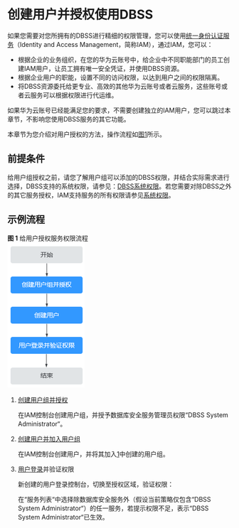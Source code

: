 # 创建用户并授权使用DBSS<a name="ZH-CN_TOPIC_0169801941"></a>

如果您需要对您所拥有的DBSS进行精细的权限管理，您可以使用[统一身份认证服务](https://support.huaweicloud.com/usermanual-iam/zh-cn_topic_0079496985.html)（Identity and Access Management，简称IAM），通过IAM，您可以：

-   根据企业的业务组织，在您的华为云账号中，给企业中不同职能部门的员工创建IAM用户，让员工拥有唯一安全凭证，并使用DBSS资源。
-   根据企业用户的职能，设置不同的访问权限，以达到用户之间的权限隔离。
-   将DBSS资源委托给更专业、高效的其他华为云账号或者云服务，这些账号或者云服务可以根据权限进行代运维。

如果华为云账号已经能满足您的要求，不需要创建独立的IAM用户，您可以跳过本章节，不影响您使用DBSS服务的其它功能。

本章节为您介绍对用户授权的方法，操作流程如[图1](#fig4754165816356)所示。

## 前提条件<a name="section5529155183815"></a>

给用户组授权之前，请您了解用户组可以添加的DBSS权限，并结合实际需求进行选择，DBSS支持的系统权限，请参见：[DBSS系统权限](https://support.huaweicloud.com/productdesc-dbss/dbss_01_0241.html)。若您需要对除DBSS之外的其它服务授权，IAM支持服务的所有权限请参见[系统权限](https://support.huaweicloud.com/permissions/policy_list.html?product=dbss)。

## 示例流程<a name="section1679719365337"></a>

**图 1**  给用户授权服务权限流程<a name="fig4754165816356"></a>  
![](figures/给用户授权服务权限流程.png "给用户授权服务权限流程")

1.  <a name="li16514141414819"></a>[创建用户组并授权](https://support.huaweicloud.com/usermanual-iam/zh-cn_topic_0046611269.html)

    在IAM控制台创建用户组，并授予数据库安全服务管理员权限“DBSS System Administrator“。

2.  [创建用户并加入用户组](https://support.huaweicloud.com/usermanual-iam/zh-cn_topic_0046611303.html)

    在IAM控制台创建用户，并将其加入[1](#li16514141414819)中创建的用户组。

3.  [用户登录](https://support.huaweicloud.com/usermanual-iam/iam_01_0552.html)并验证权限

    新创建的用户登录控制台，切换至授权区域，验证权限：

    在“服务列表“中选择除数据库安全服务外（假设当前策略仅包含“DBSS System Administrator“）的任一服务，若提示权限不足，表示“DBSS System Administrator“已生效。


